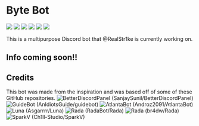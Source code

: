 # **Byte Bot**
![](https://img.shields.io/badge/Made%20by-Thandi%20M-blue) ![](https://img.shields.io/github/issues/RealStr1ke/Byte) ![](https://img.shields.io/github/forks/RealStr1ke/Byte) ![](https://img.shields.io/github/stars/RealStr1ke/Byte) ![](https://img.shields.io/github/license/RealStr1ke/Byte) ![](https://wakatime.com/badge/github/RealStr1ke/Byte.svg)

This is a multipurpose Discord bot that @RealStr1ke is currently working on. 

## Info coming soon!!

## Credits
This bot was made from the inspiration and was based off of some of these GitHub repositories.
![BetterDiscordPanel (SanjaySunil/BetterDiscordPanel)](https://github.com/SanjaySunil/BetterDiscordPanel)
![GuideBot (AnIdiotsGuide/guidebot)](https://github.com/AnIdiotsGuide/guidebot)
![AtlantaBot (Androz2091/AtlantaBot)](https://github.com/Androz2091/AtlantaBot)
![Luna (Asgarrrr/Luna)](https://github.com/Asgarrrr/Luna)
![Rada (RadaBot/Rada)](https://github.com/RadaBot/Rada)
![Rada (br4dw/Rada)](https://github.com/br4dw/Rada)
![SparkV (Ch1ll-Studio/SparkV)](https://github.com/Ch1ll-Studio/SparkV)
